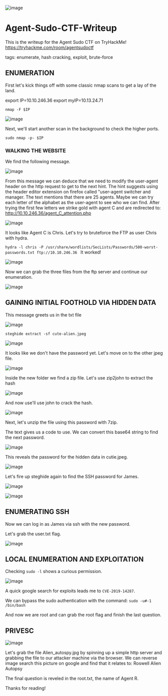 ![image](https://github.com/Benjamin-James-Reitz/Agent-Sudo-CTF-Writeup/assets/97861439/87d1ad0c-8e43-401c-a36b-ce7365a976c0)

# Agent-Sudo-CTF-Writeup
This is the writeup for the Agent Sudo CTF on TryHackMe!
https://tryhackme.com/room/agentsudoctf

tags: enumerate, hash cracking, exploit, brute-force


## **ENUMERATION**

First let's kick things off with some classic nmap scans to get a lay of the land.

export IP=10.10.246.36
export myIP=10.13.24.71

`nmap -F $IP`

![image](https://github.com/Benjamin-James-Reitz/Agent-Sudo-CTF-Writeup/assets/97861439/55cd8569-57ae-4ae5-8e5c-d67451f26f67)

Next, we'll start another scan in the background to check the higher ports.

`sudo nmap -p- $IP`

### WALKING THE WEBSITE

We find the following message.

![image](https://github.com/Benjamin-James-Reitz/Agent-Sudo-CTF-Writeup/assets/97861439/eba6986b-8560-42f1-8a74-b726792e9d6f)

From this message we can deduce that we need to modify the user-agent header on the http request to get to the next hint. The hint suggests using the  header editor extension on firefox called "user-agent switcher and manager. The text mentions that there are 25 agents. Maybe we can try each letter of the alphabet as the user-agent to see who we can find. After trying the first few letters we strike gold with agent C and are redirected to: http://10.10.246.36/agent_C_attention.php

![image](https://github.com/Benjamin-James-Reitz/Agent-Sudo-CTF-Writeup/assets/97861439/f7f58772-7666-4edb-8657-d8a07b2639c8)

It looks like Agent C is Chris. Let's try to bruteforce the FTP as user Chris with hydra.

`hydra -l chris -P /usr/share/wordlists/SecLists/Passwords/500-worst-passwords.txt ftp://10.10.246.36
`
It worked! 

![image](https://github.com/Benjamin-James-Reitz/Agent-Sudo-CTF-Writeup/assets/97861439/c7035f3a-0371-4561-b7d7-6154c44a47ed)

Now we can grab the three files from the ftp server and continue our enumeration.

![image](https://github.com/Benjamin-James-Reitz/Agent-Sudo-CTF-Writeup/assets/97861439/33f3d16d-10f9-40c1-84ee-d13efb86db7e)

## **GAINING INITIAL FOOTHOLD VIA HIDDEN DATA**

This message greets us in the txt file

![image](https://github.com/Benjamin-James-Reitz/Agent-Sudo-CTF-Writeup/assets/97861439/00ff7daf-ec6c-47d5-be68-d7912eaf5a00)

`steghide extract -sf cute-alien.jpeg`

![image](https://github.com/Benjamin-James-Reitz/Agent-Sudo-CTF-Writeup/assets/97861439/bad3a9a1-38d6-47e6-9236-947da98af8ab)

It looks like we don't have the password yet. Let's move on to the other jpeg file.

![image](https://github.com/Benjamin-James-Reitz/Agent-Sudo-CTF-Writeup/assets/97861439/f23dee20-e788-47be-82d2-eecd791a51c8)

Inside the new folder we find a zip file. Let's use zip2john to extract the hash

![image](https://github.com/Benjamin-James-Reitz/Agent-Sudo-CTF-Writeup/assets/97861439/53191077-ab2f-4835-a833-bcd08e78311e)

And now use'll use john to crack the hash.

![image](https://github.com/Benjamin-James-Reitz/Agent-Sudo-CTF-Writeup/assets/97861439/28cb7edf-97fb-40ad-83d6-3ab2b61bb2cc)

Next, let's unzip the file using this password with 7zip.

The text gives us a code to use. We can convert this base64 string to find the next password.

![image](https://github.com/Benjamin-James-Reitz/Agent-Sudo-CTF-Writeup/assets/97861439/a4d86607-2b0f-4199-829c-473f7b9ec44e)

This reveals the password for the hidden data in cutie.jpeg.

![image](https://github.com/Benjamin-James-Reitz/Agent-Sudo-CTF-Writeup/assets/97861439/a3ebd2ae-e296-4e72-852a-de524b7956d6)

Let's fire up steghide again to find the SSH password for James.

![image](https://github.com/Benjamin-James-Reitz/Agent-Sudo-CTF-Writeup/assets/97861439/b0cf417d-fd24-4725-8aca-6c295f1534bd)

![image](https://github.com/Benjamin-James-Reitz/Agent-Sudo-CTF-Writeup/assets/97861439/0cbef846-1f86-4df1-a6ff-49432cc4ed9a)

## **ENUMERATING SSH**

Now we can log in as James via ssh with the new password.

Let's grab the user.txt flag.

![image](https://github.com/Benjamin-James-Reitz/Agent-Sudo-CTF-Writeup/assets/97861439/b1aea0f9-2361-4db8-a3cb-7cec40203434)


## **LOCAL ENUMERATION AND EXPLOITATION**

Checking `sudo -l` shows a curious permission.

![image](https://github.com/Benjamin-James-Reitz/Agent-Sudo-CTF-Writeup/assets/97861439/9817d8b4-ff6a-4b30-9cf0-5a3e0f0304dc)

A quick google search for exploits leads me to `CVE-2019-14287`.

We can bypass the sudo authentication with the command:
`sudo -u#-1 /bin/bash`

And now we are root and can grab the root flag and finish the last question.


## **PRIVESC**

![image](https://github.com/Benjamin-James-Reitz/Agent-Sudo-CTF-Writeup/assets/97861439/718e5301-c827-4168-bf8d-d63d7609027b)

Let's grab the file Alien_autospy.jpg by spinning up a simple http server and grabbing the file to our attacker machine via the browser. We can reverse image search this picture on google and find that it relates to: Roswell Alien Autopsy

The final question is reveled in the root.txt, the name of Agent R.

Thanks for reading!
